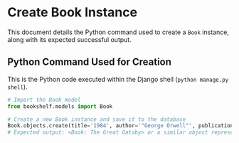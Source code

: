 
# Create Book Instance

This document details the Python command used to create a `Book` instance, along with its expected successful output.

## Python Command Used for Creation

This is the Python code executed within the Django shell (`python manage.py shell`).

```python
# Import the Book model
from bookshelf.models import Book

# Create a new Book instance and save it to the database
Book.objects.create(title='1984', author='"George Orwell"', publication_year=1925, isbn='1949')
# Expected output: <Book: The Great Gatsby> or a similar object representation confirming creation.